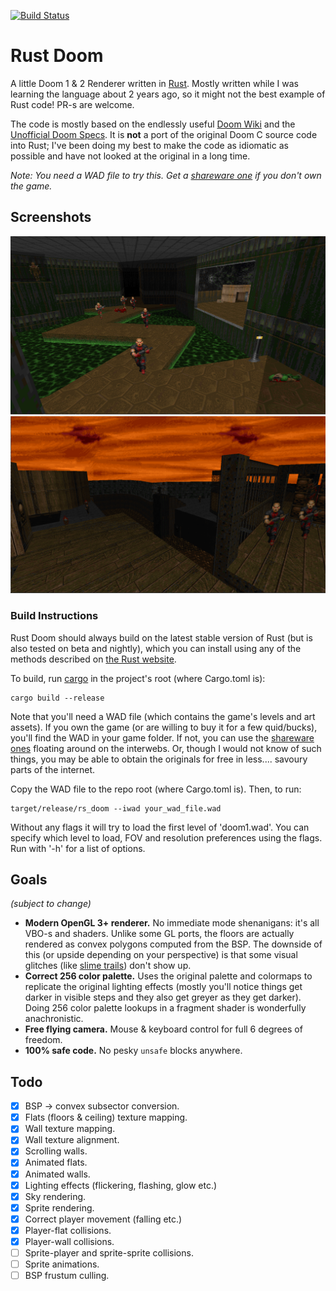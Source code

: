 [![Build Status](https://travis-ci.org/cristicbz/rust-doom.svg?branch=master)](https://travis-ci.org/cristicbz/rust-doom)

Rust Doom
=========

A little Doom 1 & 2 Renderer written in [Rust](https://github.com/rust-lang/rust). Mostly written while I was learning the language about 2 years ago, so it might not the best example of Rust code! PR-s are welcome.

The code is mostly based on the endlessly useful [Doom Wiki](http://doomwiki.org) and the [Unofficial Doom Specs](http://www.gamers.org/dhs/helpdocs/dmsp1666.html). It is **not** a port of the original Doom C source code into Rust; I've been doing my best to make the code as idiomatic as possible and have not looked at the original in a long time.

*Note: You need a WAD file to try this. Get a [shareware one](http://www.pc-freak.net/files/doom-wad-files/Doom1.WAD) if you don't own the game.*

## Screenshots
![Zig-zag Screenshot](assets/screenshots/readme2.png)
![Doom 2 Screenshot](assets/screenshots/readme1.png)

### Build Instructions
Rust Doom should always build on the latest stable version of Rust (but is also tested on beta and nightly), which you can install using any of the methods described on [the Rust website](https://www.rust-lang.org/downloads.html).

To build, run [cargo](http://crates.io) in the project's root (where Cargo.toml is):
```
cargo build --release
```

Note that you'll need a WAD file (which contains the game's levels and art assets). If you own the game (or are willing to buy it for a few quid/bucks), you'll find the WAD in your game folder. If not, you can use the [shareware ones](http://distro.ibiblio.org/pub/linux/distributions/slitaz/sources/packages/d/doom1.wad) floating around on the interwebs. Or, though I would not know of such things, you may be able to obtain the originals for free in less.... savoury parts of the internet.

Copy the WAD file to the repo root (where Cargo.toml is). Then, to run:
```
target/release/rs_doom --iwad your_wad_file.wad
```

Without any flags it will try to load the first level of 'doom1.wad'. You can
specify which level to load, FOV and resolution preferences using the flags. Run
with '-h' for a list of options.

## Goals
_(subject to change)_

* **Modern OpenGL 3+ renderer.** No immediate mode shenanigans: it's all VBO-s and shaders. Unlike some GL ports, the floors are actually rendered as convex polygons computed from the BSP. The downside of this (or upside depending on your perspective) is that some visual glitches (like [slime trails](http://doom.wikia.com/wiki/Slime_trail)) don't show up.
* **Correct 256 color palette.** Uses the original palette and colormaps to replicate the original lighting effects (mostly you'll notice things get darker in visible steps and they also get greyer as they get darker). Doing 256 color palette lookups in a fragment shader is wonderfully anachronistic.
* **Free flying camera.** Mouse & keyboard control for full 6 degrees of freedom.
* **100% safe code.** No pesky `unsafe` blocks anywhere.

## Todo
* [x] BSP -> convex subsector conversion.
* [x] Flats (floors & ceiling) texture mapping.
* [x] Wall texture mapping.
* [x] Wall texture alignment.
* [x] Scrolling walls.
* [x] Animated flats.
* [x] Animated walls.
* [x] Lighting effects (flickering, flashing, glow etc.)
* [x] Sky rendering.
* [x] Sprite rendering.
* [x] Correct player movement (falling etc.)
* [x] Player-flat collisions.
* [x] Player-wall collisions.
* [ ] Sprite-player and sprite-sprite collisions.
* [ ] Sprite animations.
* [ ] BSP frustum culling.
